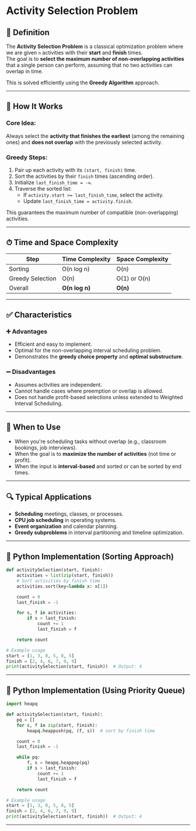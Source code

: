 # Activity Selection Problem

## 📌 Definition

The **Activity Selection Problem** is a classical optimization problem where we are given `n` activities with their **start** and **finish** times.  
The goal is to **select the maximum number of non-overlapping activities** that a single person can perform, assuming that no two activities can overlap in time.

This is solved efficiently using the **Greedy Algorithm** approach.

---

## 🧠 How It Works

### Core Idea:
Always select the **activity that finishes the earliest** (among the remaining ones) and **does not overlap** with the previously selected activity.

### Greedy Steps:
1. Pair up each activity with its `(start, finish)` time.
2. Sort the activities by their `finish` times (ascending order).
3. Initialize `last_finish_time = -∞`.
4. Traverse the sorted list:
   - If `activity.start >= last_finish_time`, select the activity.
   - Update `last_finish_time = activity.finish`.

This guarantees the maximum number of compatible (non-overlapping) activities.

---

## ⏱ Time and Space Complexity

| Step                | Time Complexity     | Space Complexity |
|---------------------|---------------------|------------------|
| Sorting             | O(n log n)          | O(n)             |
| Greedy Selection    | O(n)                | O(1) or O(n)     |
| Overall             | **O(n log n)**      | **O(n)**         |

---

## ✅ Characteristics

### ➕ Advantages
- Efficient and easy to implement.
- Optimal for the non-overlapping interval scheduling problem.
- Demonstrates the **greedy choice property** and **optimal substructure**.

### ➖ Disadvantages
- Assumes activities are independent.
- Cannot handle cases where preemption or overlap is allowed.
- Does not handle profit-based selections unless extended to Weighted Interval Scheduling.

---

## 🧭 When to Use

- When you're scheduling tasks without overlap (e.g., classroom bookings, job interviews).
- When the goal is to **maximize the number of activities** (not time or profit).
- When the input is **interval-based** and sorted or can be sorted by end times.

---

## 🔍 Typical Applications

- **Scheduling** meetings, classes, or processes.
- **CPU job scheduling** in operating systems.
- **Event organization** and calendar planning.
- **Greedy subproblems** in interval partitioning and timeline optimization.

---

## 🧾 Python Implementation (Sorting Approach)

```python
def activitySelection(start, finish):
    activities = list(zip(start, finish))
    # Sort activities by finish time
    activities.sort(key=lambda x: x[1])

    count = 0
    last_finish = -1

    for s, f in activities:
        if s > last_finish:
            count += 1
            last_finish = f

    return count

# Example usage
start = [1, 3, 0, 5, 8, 5]
finish = [2, 4, 6, 7, 9, 9]
print(activitySelection(start, finish))  # Output: 4
```

---

## 🧾 Python Implementation (Using Priority Queue)

```python
import heapq

def activitySelection(start, finish):
    pq = []
    for s, f in zip(start, finish):
        heapq.heappush(pq, (f, s))  # sort by finish time

    count = 0
    last_finish = -1

    while pq:
        f, s = heapq.heappop(pq)
        if s > last_finish:
            count += 1
            last_finish = f

    return count

# Example usage
start = [1, 3, 0, 5, 8, 5]
finish = [2, 4, 6, 7, 9, 9]
print(activitySelection(start, finish))  # Output: 4
```

---